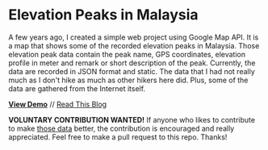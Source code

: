# Elevation Peaks in Malaysia

A few years ago, I created a simple web project using Google Map API. It is a map that shows some of the recorded elevation peaks in Malaysia. Those elevation peak data contain the peak name, GPS coordinates, elevation profile in meter and remark or short description of the peak. Currently, the data are recorded in JSON format and static. The data that I had not really much as I don't hike as much as other hikers here did. Plus, some of the data are gathered from the Internet itself.

[**View Demo**](https://codepen.io/heiswayi/full/rjJjEz) // [Read This Blog](https://heiswayi.nrird.com/elevation-peaks-in-malaysia)

**VOLUNTARY CONTRIBUTION WANTED!** If anyone who likes to contribute to make [those data](data.json) better, the contribution is encouraged and really appreciated. Feel free to make a pull request to this repo. Thanks!
